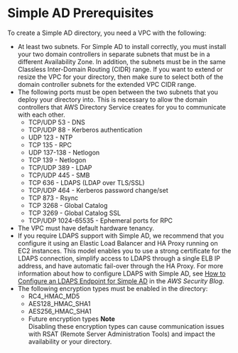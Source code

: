# Simple AD Prerequisites<a name="prereq_simple"></a>

To create a Simple AD directory, you need a VPC with the following: 
+ At least two subnets\. For Simple AD to install correctly, you must install your two domain controllers in separate subnets that must be in a different Availability Zone\. In addition, the subnets must be in the same Classless Inter\-Domain Routing \(CIDR\) range\. If you want to extend or resize the VPC for your directory, then make sure to select both of the domain controller subnets for the extended VPC CIDR range\.
+ The following ports must be open between the two subnets that you deploy your directory into\. This is necessary to allow the domain controllers that AWS Directory Service creates for you to communicate with each other\.
  + TCP/UDP 53 \- DNS
  + TCP/UDP 88 \- Kerberos authentication
  + UDP 123 \- NTP
  + TCP 135 \- RPC
  + UDP 137\-138 \- Netlogon
  + TCP 139 \- Netlogon
  + TCP/UDP 389 \- LDAP
  + TCP/UDP 445 \- SMB
  + TCP 636 \- LDAPS \(LDAP over TLS/SSL\)
  + TCP/UDP 464 \- Kerberos password change/set
  + TCP 873 \- Rsync
  + TCP 3268 \- Global Catalog
  + TCP 3269 \- Global Catalog SSL
  + TCP/UDP 1024\-65535 \- Ephemeral ports for RPC
+ The VPC must have default hardware tenancy\.
+ If you require LDAPS support with Simple AD, we recommend that you configure it using an Elastic Load Balancer and HA Proxy running on EC2 instances\. This model enables you to use a strong certificate for the LDAPS connection, simplify access to LDAPS through a single ELB IP address, and have automatic fail\-over through the HA Proxy\. For more information about how to configure LDAPS with Simple AD, see [How to Configure an LDAPS Endpoint for Simple AD](https://aws.amazon.com/blogs/security/how-to-configure-an-ldaps-endpoint-for-simple-ad/) in the *AWS Security Blog*\.
+ The following encryption types must be enabled in the directory: 
  + RC4\_HMAC\_MD5
  + AES128\_HMAC\_SHA1
  + AES256\_HMAC\_SHA1
  + Future encryption types
**Note**  
Disabling these encryption types can cause communication issues with RSAT \(Remote Server Administration Tools\) and impact the availability or your directory\.